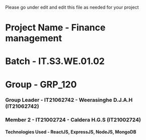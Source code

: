 Please go under edit and edit this file as needed for your project

# Project Name - Finance management 
# Batch - IT.S3.WE.01.02
# Group - GRP_120
### Group Leader - IT21062742 - Weerasinghe D.J.A.H (IT21062742)
### Member 2 - IT21002724 - Caldera H.G.S (IT21002724)


#### Technologies Used - ReactJS, ExpressJS, NodeJS, MongoDB
